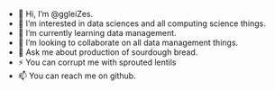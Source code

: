 <!--
- 🔭 I’m currently working on ...
- 🌱 I’m currently learning ...
- 👯 I’m looking to collaborate on ...
- 🤔 I’m looking for help with ...
- 💬 Ask me about ...
- 📫 How to reach me: ...
- 😄 Pronouns: ...
- ⚡ Fun fact: ...

-->

- 👋 Hi, I’m @ggleiZes.
- 👀 I’m interested in data sciences and all computing science things.
- 🌱 I’m currently learning data management.
- 💞️ I’m looking to collaborate on all data management things.
- 💬 Ask me about production of sourdough bread. 
- ⚡ You can corrupt me with sprouted lentils
- 📫 You can reach me on github.

